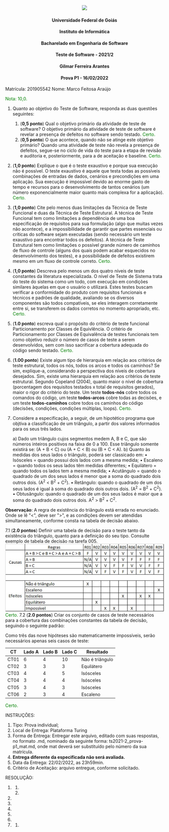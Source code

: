 
<div align=center>
  <img src="brasaooficialcolorido.png">
</div>

#### <p style="text-align: center;">Universidade Federal de Goiás</p>
#### <p style="text-align: center;">Instituto de Informática</p>
#### <p style="text-align: center;">Bacharelado em Engenharia de Software</p>
#### <p style="text-align: center;">Teste de Software - 2021/2</p>
#### <p style="text-align: center;">Gilmar Ferreira Arantes</p>
####  <p style="text-align: center;"> Prova P1 - 16/02/2022</p>

Matrícula: 201905542
Nome: Marco Feitosa Araújo

<p><font color=green>Nota: 10,0.</font></p>

1. Quanto ao objetivo do Teste de Software, responda as duas questões seguintes:
   1. (**0,5 ponto**) Qual o objetivo primário da atividade de teste de software?
   O objetivo primário da atividade de teste de software é revelar a presença de defeitos no software sendo testado. <font color=green>Certo.</font>
    2. (**0,5 ponto**) O que acontece, quando não se atinge este objetivo primário?
    Quando uma atividade de teste não revela a presença de defeitos, segue-se no ciclo de vida do teste para a etapa de revisão e auditoria e, posteriormente, para a de aceitação e baseline. <font color=green>Certo.</font>

2. (**1,0 ponto**) Explique o que é o teste exaustivo e porque sua execução não é possível.
O teste exaustivo é aquele que testa todas as possíveis combinações de entradas de dados, cenários e precondições em uma aplicação. Sua execução é impossível devido ao enorme gasto de tempo e recursos para o desenvolvimento de tantos cenários (um número exponencialmente maior quanto mais complexa for a aplicação). <font color=green>Certo.</font>
3. (**1,0 ponto**) Cite pelo menos duas limitações da Técnica de Teste Funcional e duas da Técnica de Teste Estrutural.
A técnica de Teste Funcional tem como limitações a dependência de uma boa especificação de requisitos para sua formulação (algo que muitas vezes não acontece), e a impossibilidade de garantir que partes essenciais ou críticas do software sejam executadas (sendo necessário um teste exaustivo para encontrar todos os defeitos).
A técnica de Teste Estrutural tem como limitações o possível grande número de caminhos de fluxo de controle (alguns dos quais podem acabar esquecidos no desenvolvimento dos testes), e a possibilidade de defeitos existirem mesmo em um fluxo de controle correto. <font color=green>Certo.</font>

4. (**1,0 ponto**) Descreva pelo menos um dos quatro níveis de teste constantes da literatura especializada.
O nível de Teste de Sistema trata do teste do sistema como um todo, com execução em condições similares àquelas em que o usuário o utilizará. Estes testes buscam verificar a conformidade do produto com requisitos funcionais e técnicos e padrões de qualidade, avaliando se os diversos componentes são todos compatíveis, se eles interagem corretamente entre si, se transferem os dados corretos no momento apropriado, etc. <font color=green>Certo.</font>

5. (**1.0 ponto**) escreva qual o propósito do critério de teste funcional Particionamento por Classes de Equivlência.
O critério de Particionamento por Classes de Equivalência de testes funcionais tem como objetivo reduzir o número de casos de teste a serem desenvolvidos, sem com isso sacrificar a cobertura adequada do código sendo testado. <font color=green>Certo.</font>
6. (**1.00 ponto**) Existe algum tipo de hierarquia em relação aos critérios de teste estrutural, todos os nós, todos os arcos e todos os caminhos? Se sim, explique-a, considerando a perspectiva dos níveis de cobertura desejados.
Sim, existe uma hierarquia em relação aos critérios de teste estrutural. Segundo Copeland (2004), quanto maior o nível de cobertura (porcentagem dos requisitos testados x total de requisitos gerados), maior o rigor do critério do teste. Um teste **todos-nós** cobre todos os comandos do código, um teste **todos-arcos** cobre todas as decisões, e um teste **todos-caminhos** cobre todos os caminhos do código (decisões, condições, condições múltiplas, loops).
<font color=green>Certo.</font>
7. Considere a especificação, a seguir, de um hipotético programa que objtiva a classificação de um triângulo, a partir dos valores informados para os seus três lados.

   a) Dado um triângulo cujos segmentos medem A, B e C, que são números inteiros positivos na faixa de 0 a 100. Esse triângulo somente existirá se: (A + B < C) ou (A + C < B) ou (B + C < A).
   b) Quanto às medidas dos seus lados o triângulo, poderá ser classicado em:
         • Isósceles = quando possui dois lados com a mesma medida;
         • Escaleno = quando todos os seus lados têm medidas diferentes;
         • Equilátero = quando todos os lados tem a mesma medida;
         • Acutângulo = quando o quadrado de um dos seus lados é menor que a soma do quadrado dois outros dois. (A<sup>2</sup> < B<sup>2</sup> + C<sup>2</sup>).
         • Retângulo: quando o quadrado de um dos seus lados é igual à soma do quadrado dois outros dois. (A<sup>2</sup> = B<sup>2</sup> + C<sup>2</sup>).
         • Obtusângulo: quando o quadrado de um dos seus lados é maior que a soma do quadrado dois outros dois. A<sup>2</sup> > B<sup>2</sup> + C<sup>2</sup>.

**Observação**: A regra de existência do triângulo está errada no enunciado. Onde se lê "<", deve ser ">", e as condições devem ser atendidas simultaneamente, conforme consta na tabela de decisão abaixo.

7.1 (**2.0 pontos**) Definir uma tabela de decisão para o teste tanto da existência do triângulo, quanto para a definição do seu tipo. Consulte exemplo de tabela de decisão na tarefa 005.
![Tabela de decisão](https://github.com/marcofeitosa/ts-2021-2/blob/main/prova1_7.1.jpeg?raw=true)
<font color=green>Certo.</font>
7.2 (**2.0 pontos**) Criar os conjunto de casos de teste necessários para a cobertura das combinações constantes da tabela de decisão, seguindo o seguinte padrão:

Como três das nove hipóteses são matematicamente impossíveis, serão necessários apenas seis casos de teste:

|CT|Lado A|Lado B|Lado C|Resultado|
|---|---|---|---|---|
|CT01|6|4|10|Não é triângulo|
|CT02|3|3|3|Equilátero|
|CT03|4|4|5|Isósceles|
|CT04|3|4|4|Isósceles|
|CT05|3|4|3|Isósceles|
|CT06|2|3|4|Escaleno|

<font color=green>Certo.</font>

INSTRUÇÕES:
1. Tipo: Prova individual;
2. Local de Entrega: Plataforma Turing
3. Forma de Entrega: Entregar este arquivo, editado com suas respostas, no formato .md, nominado da seguinte forma: ts2021-2_prova-p1_mat.md, onde mat deverá ser substituído pelo número da sua matrícula.
4. **Entrega diferente da especificada não será avaliada.**
5. Data da Entrega: 22/02/2022, as 23h59min.
6. Critério de Aceitação: arquivo entregue, conforme solicitado.

RESOLUÇÃO:

1.
   1.

   2.

2.

3.


4.

5.

6.

7.
   1.
